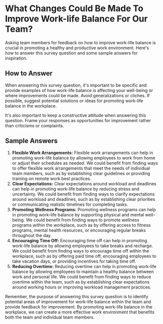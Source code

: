 What Changes Could Be Made To Improve Work-life Balance For Our Team?
============================================================================================

Asking team members for feedback on how to improve work-life balance is crucial in promoting a healthy and productive work environment. Here's how to answer this survey question and some sample answers for inspiration.

How to Answer
-------------

When answering this survey question, it's important to be specific and provide examples of how work-life balance is affecting your well-being or where improvements could be made. Avoid generalizations or cliches. If possible, suggest potential solutions or ideas for promoting work-life balance in the workplace.

It's also important to keep a constructive attitude when answering this question. Frame your responses as opportunities for improvement rather than criticisms or complaints.

Sample Answers
--------------

1. **Flexible Work Arrangements:** Flexible work arrangements can help in promoting work-life balance by allowing employees to work from home or adjust their schedules as needed. We could benefit from finding ways to offer flexible work arrangements that meet the needs of individual team members, such as by establishing clear guidelines or providing training on remote work best practices.
2. **Clear Expectations:** Clear expectations around workload and deadlines can help in promoting work-life balance by reducing stress and uncertainty. We could benefit from finding ways to clarify expectations around workload and deadlines, such as by establishing clear priorities or communicating realistic timelines for completing tasks.
3. **Promoting Wellness Programs:** Promoting wellness programs can help in promoting work-life balance by supporting physical and mental well-being. We could benefit from finding ways to promote wellness programs within the workplace, such as by offering access to fitness programs, mental health resources, or encouraging regular breaks throughout the day.
4. **Encouraging Time Off:** Encouraging time off can help in promoting work-life balance by allowing employees to take breaks and recharge. We could benefit from finding ways to encourage time off within the workplace, such as by offering paid time off, encouraging employees to take vacation days, or providing incentives for taking time off.
5. **Reducing Overtime:** Reducing overtime can help in promoting work-life balance by allowing employees to maintain a healthy balance between work and personal life. We could benefit from finding ways to reduce overtime within the team, such as by establishing clear expectations around working hours or improving workload management practices.

Remember, the purpose of answering this survey question is to identify potential areas of improvement for work-life balance within the team and provide feedback for improvement. By promoting work-life balance in the workplace, we can create a more effective work environment that benefits both the team and individual team members.
